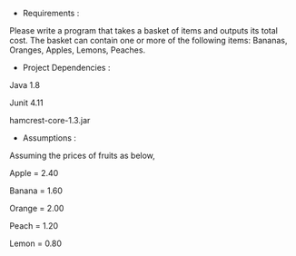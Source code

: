 - Requirements :

Please write a program that takes a basket of items and outputs its total cost.
The basket can contain one or more of the following items: Bananas, Oranges, Apples, Lemons, Peaches.



- Project Dependencies :

Java 1.8

Junit 4.11

hamcrest-core-1.3.jar




- Assumptions :

Assuming the prices of fruits as below,

Apple = 2.40 

Banana = 1.60 

Orange = 2.00 

Peach = 1.20 

Lemon = 0.80

